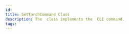 ```yaml
---
id: 
title: SetTorchCommand Class
description: The  class implements the  CLI command.
tags:
---
```

